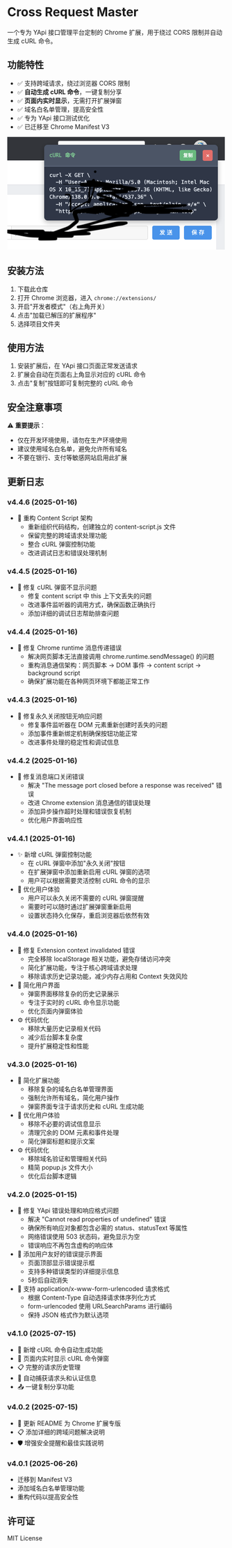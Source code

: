 # Cross Request Master

一个专为 YApi 接口管理平台定制的 Chrome 扩展，用于绕过 CORS 限制并自动生成 cURL 命令。

## 功能特性

- ✅ 支持跨域请求，绕过浏览器 CORS 限制
- ✅ **自动生成 cURL 命令**，一键复制分享
- ✅ **页面内实时显示**，无需打开扩展弹窗
- ✅ 域名白名单管理，提高安全性
- ✅ 专为 YApi 接口测试优化
- ✅ 已迁移至 Chrome Manifest V3

![cURL 生成效果](./images/curl-generation-demo-new.png)

## 安装方法

1. 下载此仓库
2. 打开 Chrome 浏览器，进入 `chrome://extensions/`
3. 开启"开发者模式"（右上角开关）
4. 点击"加载已解压的扩展程序"
5. 选择项目文件夹

## 使用方法

1. 安装扩展后，在 YApi 接口页面正常发送请求
2. 扩展会自动在页面右上角显示对应的 cURL 命令
3. 点击"复制"按钮即可复制完整的 cURL 命令

## 安全注意事项

⚠️ **重要提示**：
- 仅在开发环境使用，请勿在生产环境使用
- 建议使用域名白名单，避免允许所有域名
- 不要在银行、支付等敏感网站启用此扩展

## 更新日志

### v4.4.6 (2025-01-16)
- 🔄 重构 Content Script 架构
  - 重新组织代码结构，创建独立的 content-script.js 文件
  - 保留完整的跨域请求处理功能
  - 整合 cURL 弹窗控制功能
  - 改进调试日志和错误处理机制

### v4.4.5 (2025-01-16)
- 🐛 修复 cURL 弹窗不显示问题
  - 修复 content script 中 this 上下文丢失的问题
  - 改进事件监听器的调用方式，确保函数正确执行
  - 添加详细的调试日志帮助排查问题

### v4.4.4 (2025-01-16)
- 🐛 修复 Chrome runtime 消息传递错误
  - 解决网页脚本无法直接调用 chrome.runtime.sendMessage() 的问题
  - 重构消息通信架构：网页脚本 → DOM 事件 → content script → background script
  - 确保扩展功能在各种网页环境下都能正常工作

### v4.4.3 (2025-01-16)
- 🐛 修复永久关闭按钮无响应问题
  - 修复事件监听器在 DOM 元素重新创建时丢失的问题
  - 添加事件重新绑定机制确保按钮功能正常
  - 改进事件处理的稳定性和调试信息

### v4.4.2 (2025-01-16)
- 🐛 修复消息端口关闭错误
  - 解决 "The message port closed before a response was received" 错误
  - 改进 Chrome extension 消息通信的错误处理
  - 添加异步操作超时处理和错误恢复机制
  - 优化用户界面响应性

### v4.4.1 (2025-01-16)
- ✨ 新增 cURL 弹窗控制功能
  - 在 cURL 弹窗中添加"永久关闭"按钮
  - 在扩展弹窗中添加重新启用 cURL 弹窗的选项
  - 用户可以根据需要灵活控制 cURL 命令的显示
- 🎯 优化用户体验
  - 用户可以永久关闭不需要的 cURL 弹窗提醒
  - 需要时可以随时通过扩展弹窗重新启用
  - 设置状态持久化保存，重启浏览器后依然有效

### v4.4.0 (2025-01-16)
- 🐛 修复 Extension context invalidated 错误
  - 完全移除 localStorage 相关功能，避免存储访问冲突
  - 简化扩展功能，专注于核心跨域请求处理
  - 移除请求历史记录功能，减少内存占用和 Context 失效风险
- 🎯 简化用户界面
  - 弹窗界面移除复杂的历史记录展示
  - 专注于实时的 cURL 命令显示功能
  - 优化页面内弹窗体验
- ⚙️ 代码优化
  - 移除大量历史记录相关代码
  - 减少后台脚本复杂度
  - 提升扩展稳定性和性能

### v4.3.0 (2025-01-16)
- 🎯 简化扩展功能
  - 移除复杂的域名白名单管理界面
  - 强制允许所有域名，简化用户操作
  - 弹窗界面专注于请求历史和 cURL 生成功能
- 🚀 优化用户体验
  - 移除不必要的调试信息显示
  - 清理冗余的 DOM 元素和事件处理
  - 简化弹窗标题和提示文案
- ⚙️ 代码优化
  - 移除域名验证和管理相关代码
  - 精简 popup.js 文件大小
  - 优化后台脚本逻辑

### v4.2.0 (2025-01-15)
- 🐛 修复 YApi 错误处理和响应格式问题
  - 解决 "Cannot read properties of undefined" 错误
  - 确保所有响应对象都包含必需的 status、statusText 等属性
  - 网络错误使用 503 状态码，避免显示为空
  - 错误响应不再包含虚构的响应体
- 🎨 添加用户友好的错误提示界面
  - 页面顶部显示错误提示框
  - 支持多种错误类型的详细提示信息
  - 5秒后自动消失
- 📝 支持 application/x-www-form-urlencoded 请求格式
  - 根据 Content-Type 自动选择请求体序列化方式
  - form-urlencoded 使用 URLSearchParams 进行编码
  - 保持 JSON 格式作为默认选项

### v4.1.0 (2025-07-15)
- 🚀 新增 cURL 命令自动生成功能
- 📱 页面内实时显示 cURL 命令弹窗
- 📋 完整的请求历史管理
- 🔄 自动捕获请求头和认证信息
- 📤 一键复制分享功能

### v4.0.2 (2025-07-15)
- 📖 更新 README 为 Chrome 扩展专版
- 📋 添加详细的跨域问题解决说明
- 🛡️ 增强安全提醒和最佳实践说明

### v4.0.1 (2025-06-26)
- 迁移到 Manifest V3
- 添加域名白名单管理功能
- 重构代码以提高安全性

## 许可证

MIT License